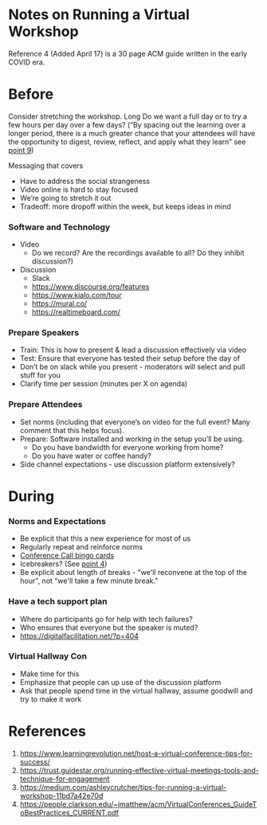 # Notes on Running a Virtual Workshop

Reference 4 (Added April 17) is a 30 page ACM guide written in the early COVID era.

# Before

Consider stretching the workshop.  Long 
Do we want a full day or to try a few hours per day over a few days? (“By spacing out the learning over a longer period, there is a much greater chance that your attendees will have the opportunity to digest, review, reflect, and apply what they learn” see [point 9](https://www.learningrevolution.net/host-a-virtual-conference-tips-for-success/))


Messaging that covers 
* Have to address the social strangeness
* Video online is hard to stay focused
* We’re going to stretch it out
* Tradeoff: more dropoff within the week, but keeps ideas in mind

### Software and Technology

* Video
  * Do we record? Are the recordings available to all? Do they inhibit discussion?)
* Discussion 
  * Slack
  * https://www.discourse.org/features 
  * https://www.kialo.com/tour
  * https://mural.co/
  * https://realtimeboard.com/ 


### Prepare Speakers

* Train: This is how to present & lead a discussion effectively via video
* Test: Ensure that everyone has tested their setup before the day of
* Don’t be on slack while you present - moderators will select and pull stuff for you
* Clarify time per session (minutes per X on agenda)


### Prepare Attendees
* Set  norms (including that everyone’s on video for the full event? Many comment that this helps focus). 
* Prepare: Software installed and working in the setup you’ll be using.
  * Do you have bandwidth for everyone working from home?
  * Do you have water or coffee handy?
* Side channel expectations - use discussion platform extensively?


# During 

### Norms and Expectations
* Be explicit that this a new experience for most of us
* Regularly repeat and reinforce norms
* [Conference Call bingo cards](https://www.linkedin.com/posts/christophefoulon_thanks-elizabeth-wharton-this-is-perfect-activity-6643898638852505600-ESoT) 
* Icebreakers? (See [point 4](https://trust.guidestar.org/running-effective-virtual-meetings-tools-and-technique-for-engagement))
* Be explicit about length of breaks - "we'll reconvene at the top of the hour", not "we'll take a few minute break."

### Have a tech support plan
* Where do participants go for help with tech failures?
* Who ensures that everyone but the speaker is muted?
* https://digitalfacilitation.net/?p=404 

### Virtual Hallway Con
* Make time for this
* Emphasize that people can up use of the discussion platform
* Ask that people spend time in the virtual hallway, assume goodwill and try to make it work


# References
1. https://www.learningrevolution.net/host-a-virtual-conference-tips-for-success/
2. https://trust.guidestar.org/running-effective-virtual-meetings-tools-and-technique-for-engagement 
3. https://medium.com/ashleycrutcher/tips-for-running-a-virtual-workshop-11bd7a42e70d 
4. https://people.clarkson.edu/~jmatthew/acm/VirtualConferences_GuideToBestPractices_CURRENT.pdf 


